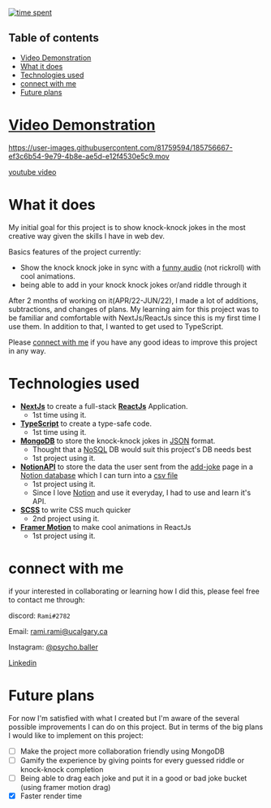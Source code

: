 [![time spent](https://wakatime.com/badge/user/33addb7e-f5e6-470b-a55b-0a8babc62ebb/project/5fb9e2d8-27fe-465b-9c13-9511bff79b9a.svg?style=flat-square)](https://wakatime.com/badge/user/33addb7e-f5e6-470b-a55b-0a8babc62ebb/project/5fb9e2d8-27fe-465b-9c13-9511bff79b9a)
<!-- ![AppVeyor](https://img.shields.io/appveyor/build/psycho-baller/knock-knock-v2?style=flat-square) -->

## Table of contents

* [Video Demonstration](#video-demonstration)
* [What it does](#what-it-does)
* [Technologies used](#technologies-used)
* [connect with me](#connect-with-me)
* [Future plans](#future-plans)

# [Video Demonstration](https://www.youtube.com/watch?v=5kaU8oAHSq0)

https://user-images.githubusercontent.com/81759594/185756667-ef3c6b54-9e79-4b8e-ae5d-e12f4530e5c9.mov

[youtube video](https://www.youtube.com/watch?v=5kaU8oAHSq0)

# What it does

My initial goal for this project is to show knock-knock jokes in the most creative way given the skills I have in web dev.

Basics features of the project currently:
- Show the knock knock joke in sync with a [funny audio](https://youtu.be/bgr8z8Zm9WE?t=10) (not rickroll) with cool animations.
- being able to add in your knock knock jokes or/and riddle through it

After 2 months of working on it(APR/22-JUN/22), I made a lot of additions, subtractions, and changes of plans. My learning aim for this project was to be familiar and comfortable with NextJs/ReactJs since this is my first time I use them. In addition to that, I wanted to get used to TypeScript.

Please [connect with me](#connect-with-me) if you have any good ideas to improve this project in any way.

# Technologies used

- **[NextJs](https://nextjs.org/)** to create a full-stack **[ReactJs](https://reactjs.org/)** Application.
    - 1st time using it.
- **[TypeScript](https://www.typescriptlang.org/)** to create a type-safe code.
    - 1st time using it.
- **[MongoDB](https://www.mongodb.com/)** to store the knock-knock jokes in [JSON](https://en.wikipedia.org/wiki/JSON) format.
    - Thought that a [NoSQL](https://en.wikipedia.org/wiki/NoSQL) DB would suit this project's DB needs best
    - 1st project using it.
- **[NotionAPI](https://developers.notion.com/)** to store the data the user sent from the [add-joke](https://knock-knock.vercel.app/add-joke) page in a [Notion database](https://www.notion.so/help/what-is-a-database) which I can turn into a [csv file](https://en.wikipedia.org/wiki/Comma-separated_values)
    - 1st project using it.
    - Since I love [Notion](https://www.notion.so/) and use it everyday, I had to use and learn it's API.
- **[SCSS](https://en.wikipedia.org/wiki/Sass_(stylesheet_language))** to write CSS much quicker
    - 2nd project using it.
- **[Framer Motion](https://www.framer.com/motion/)** to make cool animations in ReactJs 
    - 1st project using it.

# connect with me

if your interested in collaborating or learning how I did this, please feel free to contact me through:

discord: `Rami#2782`

Email: [rami.rami@ucalgary.ca](mailto:rami.rami@ucalgary.ca)

Instagram: [@psycho.baller](https://www.instagram.com/psycho.baller/)

[Linkedin](https://www.linkedin.com/in/rami--maalouf/)

# Future plans

For now I'm satisfied with what I created but I'm aware of the several possible improvements I can do on this project. But in terms of the big plans I would like to implement on this project:
- [ ] Make the project more collaboration friendly using MongoDB
- [ ] Gamify the experience by giving points for every guessed riddle or knock-knock completion
- [ ] Being able to drag each joke and put it in a good or bad joke bucket (using framer motion drag)
- [x] Faster render time
